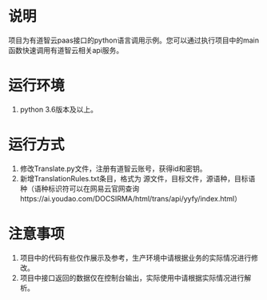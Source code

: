 # 说明
项目为有道智云paas接口的python语言调用示例。您可以通过执行项目中的main函数快速调用有道智云相关api服务。

# 运行环境
1. python 3.6版本及以上。

# 运行方式
1. 修改Translate.py文件，注册有道智云账号，获得id和密钥。
3. 新增TranslationRules.txt条目，格式为 源文件，目标文件，源语种，目标语种（语种标识符可以在网易云官网查询https://ai.youdao.com/DOCSIRMA/html/trans/api/yyfy/index.html）

# 注意事项
1. 项目中的代码有些仅作展示及参考，生产环境中请根据业务的实际情况进行修改。
2. 项目中接口返回的数据仅在控制台输出，实际使用中请根据实际情况进行解析。